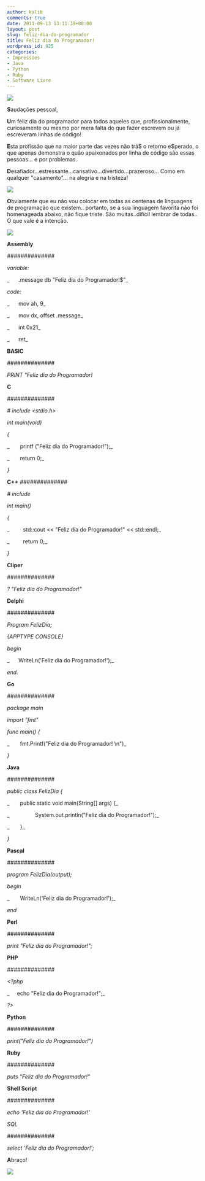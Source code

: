 ```yaml
---
author: kalib
comments: true
date: 2011-09-13 13:11:39+00:00
layout: post
slug: feliz-dia-do-programador
title: Feliz dia do Programador!
wordpress_id: 925
categories:
- Impressoes
- Java
- Python
- Ruby
- Software Livre
---
```


![](http://www.media-freaks.com/wp-content/uploads/2008/09/programmer-260x300.jpg)


**S**audações pessoal,


**U**m feliz dia do programador para todos aqueles que, profissionalmente, curiosamente ou mesmo por mera falta do que fazer escrevem ou já escreveram linhas de código!




**E**sta profissão que na maior parte das vezes não trá$ o retorno e$perado, o que apenas demonstra o quão apaixonados por linha de código são essas pessoas... e por problemas.




**D**esafiador...estressante...cansativo...divertido...prazeroso... Como em qualquer "casamento"... na alegria e na tristeza!




![](http://www.danielimamura.com.br/wp-content/uploads/2010/09/cartoonvidaprogramador.gif)




**O**bviamente que eu não vou colocar em todas as centenas de linguagens de programação que existem.. portanto, se a sua linguagem favorita não foi homenageada abaixo, não fique triste. São muitas..difícil lembrar de todas.. O que vale é a intenção.




![](http://www.whitefang.com/wp-content/uploads/2010/03/Programming-Languages.jpg)







**Assembly**




##############




_variable:_




_      .message db "Feliz dia do Programador!$"_




_code:_




_      mov ah, 9_




_      mov dx, offset .message_




_      int 0x21_




_      ret_




**BASIC**




##############




_PRINT "Feliz dia do Programador!_




**C**




##############




_# include <stdio.h>_




_int main(void)_




_{_




_       printf ("Feliz dia do Programador!");_




_       return 0;_




_}_




**C++**
_##############_




_# include <iostream>_




_int main()_




_{_




_         std::cout << "Feliz dia do Programador!" << std::endl;_




_         return 0;_




_}_




**Cliper**




##############




_? "Feliz dia do Programador!"_




**Delphi**




##############




_Program FelizDia;_




_{APPTYPE CONSOLE}_




_begin_




_      WriteLn('Feliz dia do Programador!');_




_end._




**Go**




##############




_package main_




_import "fmt"_




_func main() {_




_       fmt.Printf("Feliz dia do Programador! \n")_




_}_




**Java**




##############




_public class FelizDia {_




_       public static void main(String[] args) {_




_                 System.out.println("Feliz dia do Programador!");_




_       }_




_}_




**Pascal**




##############




_program FelizDia(output);_




_begin_




_       WriteLn('Feliz dia do Programador!');_




_end_




**Perl**




##############




_print "Feliz dia do Programador!";_




**PHP**




##############




_<?php_




_     echo "Feliz dia do Programador!";_




_?>_




**Python**




##############




_print("Feliz dia do Programador!")_




**Ruby**




##############




_puts "Feliz dia do Programador!"_




**Shell Script**




##############




_echo 'Feliz dia do Programador!'_




_SQL_




##############




_select 'Feliz dia do Programador!';_


**A**braço!






![](http://www.marcelocavalcante.net/portal/imgs/userbar.gif)
